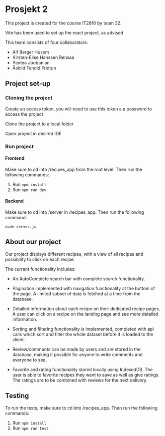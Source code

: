 # Prosjekt 2

This project is created for the course IT2810 by team 32. 

Vite has been used to set up the react project, as advised. 


This team consists of four collaborators: 
 * Alf Berger Husem
 * Kirsten-Elise Hanssen Rensaa
 * Pantea Joobanian
 * Åshild Tenold Fridtun

## Project set-up

### Cloning the project
 
 Create an access token, you will need to use this token a a password to access the project

 Clone the project to a local folder

 Open project in desired IDE 

 ### Run project 

#### Frontend
Make sure to cd into /recipes_app from the root level. Then run the following commands:
1. Run `npm install`
2. Run `npm run dev`

#### Backend
Make sure to cd into /server in /recipes_app. Then run the following command: 

`node server.js`

## About our project

Our project displays different recipes, with a view of all recipes and possibility to click on each recipe. 

The current functionality includes:

- An AutoComplete search bar with complete search functionality.

- Pagination implemented with navigation functionality at the bottom of the page. A limited subset of data is fetched at a time from the database.

- Detailed information about each recipe on their dedicated recipe pages. A user can click on a recipe on the landing page and see more detailed information.

- Sorting and filtering functionality is implemented, completed with api calls which sort and filter the whole dataset before it is loaded to the client.

- Review/comments can be made by users and are stored in the database, making it possible for anyone to write comments and everyone to see. 
- Favorite and rating functionality stored locally using IndexedDB. The user is able to favorite recipes they want to save as well as give ratings. The ratings are to be combined with reviews for the next delivery.  

## Testing

To run the tests, make sure to cd into /recipes_app. Then run the following commands:
1. Run `npm install`
2. Run `npm run test`
